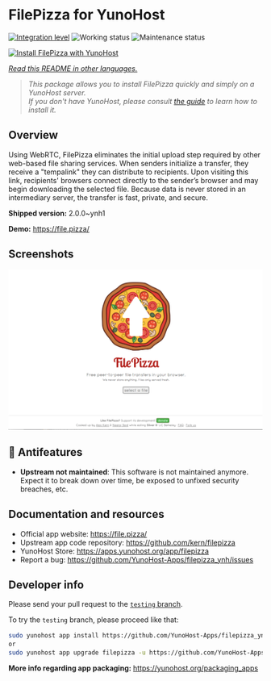 <!--
N.B.: This README was automatically generated by <https://github.com/YunoHost/apps/tree/master/tools/readme_generator>
It shall NOT be edited by hand.
-->

# FilePizza for YunoHost

[![Integration level](https://apps.yunohost.org/badge/integration/filepizza)](https://ci-apps.yunohost.org/ci/apps/filepizza/)
![Working status](https://apps.yunohost.org/badge/state/filepizza)
![Maintenance status](https://apps.yunohost.org/badge/maintained/filepizza)

[![Install FilePizza with YunoHost](https://install-app.yunohost.org/install-with-yunohost.svg)](https://install-app.yunohost.org/?app=filepizza)

*[Read this README in other languages.](./ALL_README.md)*

> *This package allows you to install FilePizza quickly and simply on a YunoHost server.*  
> *If you don't have YunoHost, please consult [the guide](https://yunohost.org/install) to learn how to install it.*

## Overview

Using WebRTC, FilePizza eliminates the initial upload step required by other web-based file sharing services. When senders initialize a transfer, they receive a "tempalink" they can distribute to recipients. Upon visiting this link, recipients' browsers connect directly to the sender’s browser and may begin downloading the selected file. Because data is never stored in an intermediary server, the transfer is fast, private, and secure.

**Shipped version:** 2.0.0~ynh1

**Demo:** <https://file.pizza/>

## Screenshots

![Screenshot of FilePizza](./doc/screenshots/screenshot.png)

## :red_circle: Antifeatures

- **Upstream not maintained**: This software is not maintained anymore. Expect it to break down over time, be exposed to unfixed security breaches, etc.

## Documentation and resources

- Official app website: <https://file.pizza/>
- Upstream app code repository: <https://github.com/kern/filepizza>
- YunoHost Store: <https://apps.yunohost.org/app/filepizza>
- Report a bug: <https://github.com/YunoHost-Apps/filepizza_ynh/issues>

## Developer info

Please send your pull request to the [`testing` branch](https://github.com/YunoHost-Apps/filepizza_ynh/tree/testing).

To try the `testing` branch, please proceed like that:

```bash
sudo yunohost app install https://github.com/YunoHost-Apps/filepizza_ynh/tree/testing --debug
or
sudo yunohost app upgrade filepizza -u https://github.com/YunoHost-Apps/filepizza_ynh/tree/testing --debug
```

**More info regarding app packaging:** <https://yunohost.org/packaging_apps>
